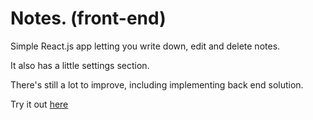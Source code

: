 # Notes. (front-end)

Simple React.js app letting you write down, edit and delete notes.

It also has a little settings section.

There's still a lot to improve, including implementing back end solution.

Try it out [here](http://www.radek.tech/apps/notes/index.html) 